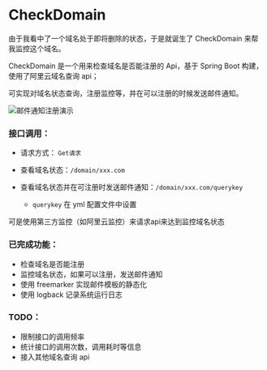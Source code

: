 # CheckDomain
由于我看中了一个域名处于即将删除的状态，于是就诞生了 CheckDomain 来帮我监控这个域名。

CheckDomain 是一个用来检查域名是否能注册的 Api，基于 Spring Boot 构建，使用了阿里云域名查询 api；

可实现对域名状态查询，注册监控等，并在可以注册的时候发送邮件通知。

![邮件通知注册演示](https://img.ffis.me/images/2019/12/05/checkdomain.png)


### 接口调用：

- 请求方式：
  `Get请求`

- 查看域名状态：`/domain/xxx.com`

- 查看域名状态并在可注册时发送邮件通知：`/domain/xxx.com/querykey`

  - `querykey` 在 yml 配置文件中设置

可是使用第三方监控（如阿里云监控）来请求api来达到监控域名状态


### 已完成功能：
- 检查域名是否能注册
- 监控域名状态，如果可以注册，发送邮件通知
- 使用 freemarker 实现邮件模板的静态化
- 使用 logback 记录系统运行日志

### TODO：
- 限制接口的调用频率
- 统计接口的调用次数，调用耗时等信息
- 接入其他域名查询 api
